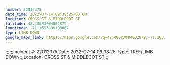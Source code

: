 ```yaml
---
number: 22012375
date_time: 2022-07-14T09:38:25+00:00
location: CROSS ST & MIDDLECOT ST
latitude: 42.40023004002879
longitude: -71.1653999198067
type: LIMB DOWN
google_maps_link: https://maps.google.com/?q=42.40023004002879,-71.1653999198067
---
```


;;;;;;Incident #: 22012375  Date: 2022-07-14 09:38:25   Type: TREE/LIMB DOWN;;;Location: CROSS ST & MIDDLECOT ST;;;
